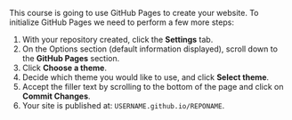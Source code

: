 This course is going to use GitHub Pages to create your website. To initialize GitHub Pages we need to perform a few more steps:

1. With your repository created, click the **Settings** tab.
1. On the Options section (default information displayed), scroll down to the **GitHub Pages** section.
1. Click **Choose a theme**.
1. Decide which theme you would like to use, and click **Select theme**.
1. Accept the filler text by scrolling to the bottom of the page and click on **Commit Changes**.
1. Your site is published at: `USERNAME.github.io/REPONAME`.
